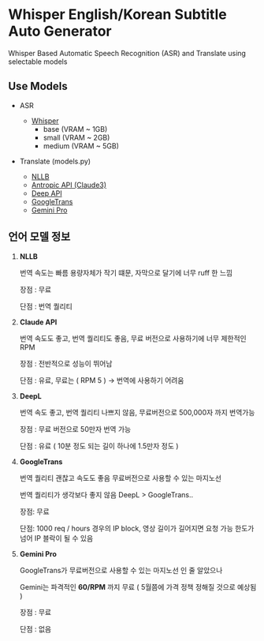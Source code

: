 # Whisper English/Korean Subtitle Auto Generator

Whisper Based Automatic Speech Recognition (ASR) and Translate using selectable models


## Use Models
- ASR
    - [Whisper](https://github.com/openai/whisper)
        - base  (VRAM ~ 1GB)
        - small (VRAM ~ 2GB)
        - medium (VRAM ~ 5GB)

- Translate (models.py)
    - [NLLB](https://huggingface.co/NHNDQ/nllb-finetuned-ko2en)
    - [Antropic API (Claude3)](https://www.anthropic.com/api)
    - [Deep API](https://www.deepl.com/ko/pro-api?cta=header-pro-api)
    - [GoogleTrans](https://pypi.org/project/googletrans-py/)
    - [Gemini Pro](https://ai.google.dev/?gad_source=1&gclid=Cj0KCQjw-_mvBhDwARIsAA-Q0Q51FveNIn9JjpwujqjENLTFIZqeTFIpeFwPGIpLfgOS3x6WSQciU0kaAucjEALw_wcB)

## 언어 모델 정보
1. **NLLB**
    
    번역 속도는 빠름 용량자체가 작기 떄문, 자막으로 달기에 너무 ruff 한 느낌
    
    장점 : 무료
    
    단점 : 번역 퀄리티
    
2. **Claude API**
    
    번역 속도도 좋고, 번역 퀄리티도 좋음, 무료 버전으로 사용하기에 너무 제한적인 RPM
    
    장점 : 전반적으로 성능이 뛰어남
    
    단점 : 유료, 무료는 ( RPM 5 ) → 번역에 사용하기 어려움
    
3. **DeepL**
    
    번역 속도 좋고, 번역 퀄리티 나쁘지 않음, 무료버전으로 500,000자 까지 번역가능
    
    장점 : 무료 버전으로 50만자 번역 가능
    
    단점 : 유료 ( 10분 정도 되는 길이 하나에 1.5만자 정도 ) 
    
4. **GoogleTrans**
    
    번역 퀄리티 괜찮고 속도도 좋음 무료버전으로 사용할 수 있는 마지노선 
    
    번역 퀄리티가 생각보다 좋지 않음 DeepL > GoogleTrans..
    
    장점: 무료
    
    단점: 1000 req / hours 경우의 IP block, 영상 길이가 길어지면 요청 가능 한도가 넘어 IP 블락이 될 수 있음

5. **Gemini Pro**
    
    GoogleTrans가 무료버전으로 사용할 수 있는 마지노선 인 줄 알았으나
    
    Gemini는 파격적인 **60/RPM** 까지 무료 ( 5월쯤에 가격 정책 정해질 것으로 예상됨 )
    
    장점 : 무료 
    
    단점 : 없음
